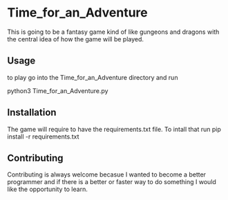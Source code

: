 # Time_for_an_Adventure

This is going to be a fantasy game kind of like gungeons and dragons with the central idea of how the game will be played.

## Usage

to play go into the Time_for_an_Adventure directory and run

python3 Time_for_an_Adventure.py

## Installation

The game will require to have the requirements.txt file. To intall that run
pip install -r requirements.txt

## Contributing
Contributing is always welcome becasue I wanted to become a better programmer and if there is a better or faster way to do something  I would like the opportunity to learn.